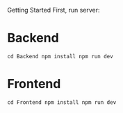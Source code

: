 Getting Started
First, run server:
# Backend
``
cd Backend
npm install
npm run dev
``

# Frontend
``
cd Frontend
npm install
npm run dev
``
